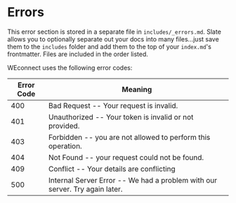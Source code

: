 # Errors

<aside class="notice">
This error section is stored in a separate file in <code>includes/_errors.md</code>. Slate allows you to optionally separate out your docs into many files...just save them to the <code>includes</code> folder and add them to the top of your <code>index.md</code>'s frontmatter. Files are included in the order listed.
</aside>

WEconnect uses the following error codes:


Error Code | Meaning
---------- | -------
400 | Bad Request -- Your request is invalid.
401 | Unauthorized -- Your token is invalid or not provided.
403 | Forbidden -- you are not allowed to perform this operation.
404 | Not Found -- your request could not be found.
409 | Conflict -- Your details are conflicting
500 | Internal Server Error -- We had a problem with our server. Try again later.

